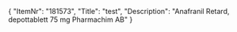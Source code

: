 {
  "ItemNr": "181573",
  "Title": "test",
  "Description": "Anafranil Retard, depottablett 75 mg Pharmachim AB"
}